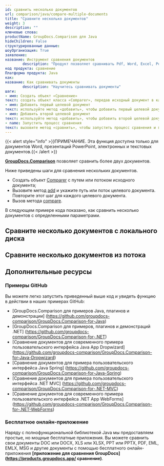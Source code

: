 ```yaml
---
id: сравнить несколько документов
url: comparison/java/compare-multiple-documents
title: "Сравните несколько документов"
weight: 3
description: ""
ключевые слова:
productName: GroupDocs.Comparison для Java
hideChildren: False
структурированные данные:
шоуОрганизация: True
заявление:
название: Инструмент сравнения документов
        description: "Продукт позволяет сравнивать Pdf, Word, Excel, PowerPoint, AutoCad, Image, Code и многие другие форматы файлов. API сравнения также поддерживает принятие или отклонение изменений, извлечение информации о документе и создание отчета о сравнении."
код продукта: сравнение
Платформа продукта: Java
как:
название: Как сравнивать документы
        description: "Научитесь сравнивать документы"
шаги:
- имя: Создать объект «Сравнение»
текст: создать объект класса «Comparer», передав исходный документ в качестве аргумента конструктора
- имя: Добавить первый целевой документ
текст: используйте метод «добавить», чтобы добавить первый целевой документ для сравнения с исходным
- имя: Добавить второй целевой документ
текст: используйте метод «добавить», чтобы добавить второй целевой документ для сравнения с исходным
- name: Запустить процесс сравнения
текст: вызовите метод «сравнить», чтобы запустить процесс сравнения и получить путь к результирующему документу.
---
```

{{< alert style="info" >}}ПРИМЕЧАНИЕ. Эта функция доступна только для документов Word, презентаций PowerPoint, электронных и текстовых документов.{{< /alert >}}

**[GroupDocs.Comparison](https://products.groupdocs.com/comparison/java)** позволяет сравнить более двух документов.

Ниже приведены шаги для сравнения нескольких документов.

* Создать объект [Comparer](https://apireference.groupdocs.com/comparison/java/com.groupdocs.comparison/Comparer) с путем или потоком исходного документа;
* Вызовите метод [add](https://apireference.groupdocs.com/net/comparison/groupdocs.comparison/comparer/methods/add/index) и укажите путь или поток целевого документа. Повторите этот шаг для каждого целевого документа.
* Вызов метода [compare](https://apireference.groupdocs.com/net/comparison/groupdocs.comparison/comparer).

В следующем примере кода показано, как сравнить несколько документов с определенными параметрами.

## Сравните несколько документов с локального диска

<script src="https://gist.github.com/groupdocs-comparison-gists/4234d069bdad865fe0d4ba00f199bbf4.js"></script>

## Сравните несколько документов из потока

<script src="https://gist.github.com/groupdocs-comparison-gists/6b447c4faa7b44ba103c96e8f2d8ab8d.js"></script>

## Дополнительные ресурсы

### Примеры GitHub
Вы можете легко запустить приведенный выше код и увидеть функцию в действии в наших примерах GitHub:

* [GroupDocs.Comparison для примеров Java, плагинов и демонстрации] (https://github.com/groupdocs-comparison/GroupDocs.Comparison-for-Java)
* [GroupDocs.Comparison для примеров, плагинов и демонстраций .NET] (https://github.com/groupdocs-comparison/GroupDocs.Comparison-for-.NET)
* [Сравнение документов для современного примера пользовательского интерфейса Java App Dropwizard] (https://github.com/groupdocs-comparison/GroupDocs.Comparison-for-Java-Dropwizard)
* [Сравнение документов для примера пользовательского интерфейса Java Spring] (https://github.com/groupdocs-comparison/GroupDocs.Comparison-for-Java-Spring)
* [Сравнение документов для примера пользовательского интерфейса .NET MVC] (https://github.com/groupdocs-comparison/GroupDocs.Comparison-for-.NET-MVC)
* [Сравнение документов для современного примера пользовательского интерфейса .NET App WebForms] (https://github.com/groupdocs-comparison/GroupDocs.Comparison-for-.NET-WebForms)
    


### Бесплатное онлайн-приложение
Наряду с полнофункциональной библиотекой Java мы предоставляем простые, но мощные бесплатные приложения.
Вы можете сравнить свои документы DOC или DOCX, XLS или XLSX, PPT или PPTX, PDF, EML, EMLX, MSG и другие документы с помощью бесплатного онлайн-приложения **[приложение для сравнения GroupDocs] (https://products.groupdocs.app/ сравнение)**.

